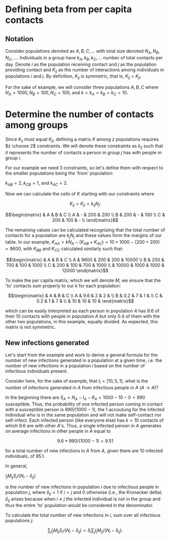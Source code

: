 # Defining beta from per capita contacts

## Notation

Consider populations denoted as $A, B, C, \dots$ with total size denoted
$N_A, N_B, N_C, \dots$. Individuals in a group have $k_A, k_B, k_C, \dots$
number of total contacts per day.
Denote $i$ as the population receiving contact and $j$ as the
population providing contact and $K_{ij}$ as the number of interactions
among individuals in populations $i$ and $j$. By definition, $K_{ij}$ is
symmetric, that is, $K_{ij}$ = $K_{ji}$.

For the sake of example, we will consider three populations $A, B, C$ where
$N_A = 1000, N_B = 100, N_C = 100,$ and $k = k_A = k_B = k_C = 10$.

# Determine the number of contacts among groups

Since $K_{ij}$ must equal $K_{ji}$, defining a matrix $K$ among $z$ populations
requires $z \choose 2$ constraints. We will denote these constraints as $k_{ij}$
such that it represents the number of contacts a person in group $j$ has with
people in group $i$.

For our example we need 3 constraints, so let's define them with respect to the
smaller populations being the 'from' population:

$k_{AB} = 2, k_{CB} = 1,$ and $k_{AC} = 2.$

Now we can calculate the cells of $K$ starting with our constraints where

$$K_{ij} = K_{ji} = k_{ij} N_j:$$

$$\begin{matrix}
  & A & B & C \\
A & - & 200 & 200 \\
B & 200 & - & 100 \\
C & 200 & 100 & - \\
\end{matrix}$$

The remaining values can be calculated recognizing that the total number of
contacts for a population are $k_j N_j$ and these values form the margins of
our table. In our example,
$K_{AA} = k N_A - (K_{AB} + K_{AC}) = 10 \times 1000 - (200 + 200) = 9600$,
with $K_{BB}$ and $K_{CC}$ calculated similarly such that:

$$\begin{matrix}
  & A & B & C \\
A & 9600 & 200 & 200 & 10000 \\
B & 200 & 700 & 100 & 1000 \\
C & 200 & 100 & 700 & 1000 \\
  & 10000 & 1000 & 1000 & 12000
\end{matrix}$$

To make the per capita matrix, which we will denote $M$,
we ensure that the 'to' contacts sum properly
to our $k$ for each population:

$$\begin{matrix}
  & A & B & C \\
A & 9.6 & 2 & 2 &  \\
B & 0.2 & 7 & 1 &  \\
C & 0.2 & 1 & 7 &  \\
  & 10 & 10 & 10 &
\end{matrix}$$

which can be easily interpreted as each person in population $A$ has
9.6 of their 10 contacts with people in population $A$ but only $0.4$ of them
with the other two populations, in this example, equally divided.  As expected,
this matrix is not symmetric.

## New infections generated

Let's start from the example and work to derive a general formula for the
number of new infections generated in a population at a given time, i.e. the
number of new infections in a population $i$ based on the number of infectious
individuals present.

Consider here, for the sake of example, that $I_i = [10, 5, 1]$, what is the
number of infections generated in $A$ from infectious people in $A$
($A \rightarrow A$)?

In the beginning there are
$S_A = N_A - I_A - R_A = 1000 - 10 - 0 = 990$ susceptible. Thus, the
probability of one infected person coming in contact with a susceptible person
is $990 / (1000 - 1)$, the $1$ accoutung for the infected individual who is in
the same population and will not make self-contact nor self-infect. Each infected
person (like everyone else) has $k = 10$ contacts of which 9.6 are with other $A$'s.
Thus, a single infected person in $A$ generates on average infections in other
people in $A$ equal to

$$9.6 * 990 / (1000 - 1) = 9.51$$

for a total number of new infections in $A$ from $A$, given there
are 10 infected individuals, of $95.1$.

In general,

$I_j M_{ij} S_i / (N_i - \delta_{ij})$

is the number of new infections in population $i$ due to infectious people in
population $j$, where $\delta_{ij} = 1$ if $i = j$ and $0$ otherwise (i.e., the
Kronecker delta). $\delta_{ij}$ arises because when $i \neq j$ the infected
individual is not in the group and thus the entire 'to' population would be
considered in the denominator.

To calculate the total number of new infections in $i$, sum over all
infectious populations $j$:

$$\sum_j I_j M_{ij} S_i / (N_i - \delta_{ij}) = S_i \sum_j I_j M_{ij} / (N_i - \delta_{ij}).$$
